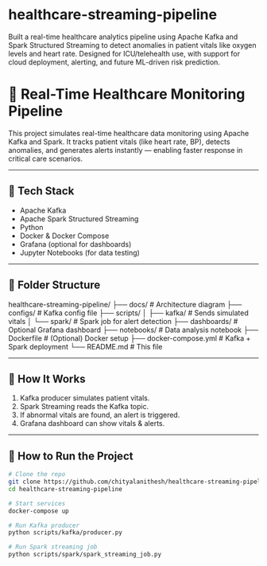 # healthcare-streaming-pipeline
Built a real-time healthcare analytics pipeline using Apache Kafka and Spark Structured Streaming to detect anomalies in patient vitals like oxygen levels and heart rate. Designed for ICU/telehealth use, with support for cloud deployment, alerting, and future ML-driven risk prediction.

# 🏥 Real-Time Healthcare Monitoring Pipeline

This project simulates real-time healthcare data monitoring using Apache Kafka and Spark. It tracks patient vitals (like heart rate, BP), detects anomalies, and generates alerts instantly — enabling faster response in critical care scenarios.

---

## 🔧 Tech Stack
- Apache Kafka
- Apache Spark Structured Streaming
- Python
- Docker & Docker Compose
- Grafana (optional for dashboards)
- Jupyter Notebooks (for data testing)

---

## 📁 Folder Structure

healthcare-streaming-pipeline/
├── docs/ # Architecture diagram
├── configs/ # Kafka config file
├── scripts/
│ ├── kafka/ # Sends simulated vitals
│ └── spark/ # Spark job for alert detection
├── dashboards/ # Optional Grafana dashboard
├── notebooks/ # Data analysis notebook
├── Dockerfile # (Optional) Docker setup
├── docker-compose.yml # Kafka + Spark deployment
└── README.md # This file

---

## 🧪 How It Works

1. Kafka producer simulates patient vitals.
2. Spark Streaming reads the Kafka topic.
3. If abnormal vitals are found, an alert is triggered.
4. Grafana dashboard can show vitals & alerts.

---

## 🚀 How to Run the Project

```bash
# Clone the repo
git clone https://github.com/chityalanithesh/healthcare-streaming-pipeline.git
cd healthcare-streaming-pipeline

# Start services
docker-compose up

# Run Kafka producer
python scripts/kafka/producer.py

# Run Spark streaming job
python scripts/spark/spark_streaming_job.py

